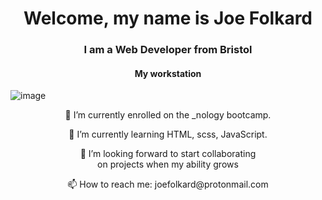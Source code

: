 <h1 align="center">Welcome, my name is Joe Folkard</h1>
<h3 align="center">I am a Web Developer from Bristol</h3>

<h4 align="center">My workstation</h4>

![image](https://img.shields.io/badge/Linux-FCC624?style=for-the-badge&logo=linux&logoColor=black)

<p align="center">🔭 I’m currently enrolled on the _nology bootcamp.</p> 
<p align="center">🌱 I’m currently learning HTML, scss, JavaScript.</p>
<p align="center">👯 I’m looking forward to start collaborating <br>on projects when my ability grows</p>
<p align="center">📫 How to reach me: joefolkard@protonmail.com</p>
